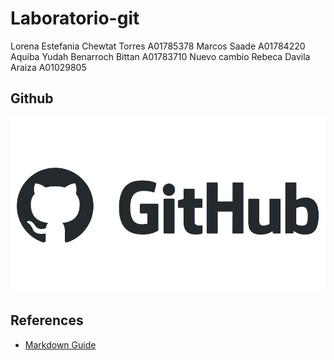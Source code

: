 # Laboratorio-git

Lorena Estefania Chewtat Torres A01785378
Marcos Saade A01784220
Aquiba Yudah Benarroch Bittan A01783710 Nuevo cambio
Rebeca Davila Araiza A01029805

## Github

![Github logo](/images/github-logo.png)

## References

- [Markdown Guide](https://www.markdownguide.org/)